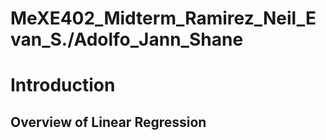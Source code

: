 # MeXE402_Midterm_Ramirez_Neil_Evan_S./Adolfo_Jann_Shane

# Introduction

## Overview of Linear Regression
